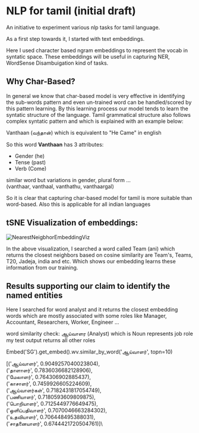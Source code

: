 # NLP for tamil (initial draft)

An initiative to experiment various nlp tasks for tamil
language.

As a first step towards it, I started with text embeddings.

Here I used character based ngram embeddings to represent the vocab in syntatic space.
These embeddings will be useful in capturing NER, WordSense Disambuigation kind of tasks.

## Why Char-Based?
In general we know that char-based model is very effective in identifying the sub-words pattern 
and even un-trained word can be handled/scored by this pattern learning. By this learning process
our model tends to learn the syntatic structure of the language. Tamil grammatical structure also follows 
complex syntatic pattern and which is explained with an example below:

Vanthaan (வந்தான்)
which is equivalent to "He Came" in english

So this word **Vanthaan** has 3 attributes:
- Gender (he)
- Tense (past)
- Verb (Come)

similar word but variations in gender, plural form ...  
(vanthaar, vanthaal, vanthathu, vanthaargal)
 
 So it is clear that capturing char-based model for tamil 
 is more suitable than word-based. Also
 this is applicable for all indian languages
 
 ## tSNE Visualization of embeddings:
 
 ![NearestNeigbhorEmbeddingViz](https://github.com/njedison1984/TamilNLP/blob/master/images/NearestNeigbhorEmbeddingViz.PNG)
 
 In the above visualization, I searched a word called Team (ani) which returns the closest neighbors based on cosine similarity are
 Team's, Teams, T20, Jadeja, india and etc. Which shows our embedding learns these information from our training.

 ## Results supporting our claim to identify the named entities
 Here I searched for word analyst and it returns the closest embedding words
 which are mostly associated with some roles like Manager, Accountant, Researchers, Worker, Engineer ... 
 
 word similarity check: ஆய்வாளர (Analyst) which is Noun represents job role
 my test output returns all other roles
 
 Embed('SG').get_embed().wv.similar_by_word('ஆய்வாளர்', topn=10) 
 
 [('ஆய்வாளர்', 0.9049257040023804),\
 ('தாளாளர்', 0.7836036682128906),\
 ('மேலாளர்', 0.764306902885437),\
 ('காசாளர்', 0.7459926605224609),\
 ('ஆய்வாளர்கள்', 0.7182431817054749),\
 ('பணியாளர்', 0.7180593609809875),\
 ('பொறியாளர்', 0.7125449776649475),\
 ('ஒளிப்பதிவாளர்', 0.7070046663284302),\
 ('உதவியாளர்', 0.706448495388031),\
 ('சாதனையாளர்', 0.6744421720504761)]\
 
 

